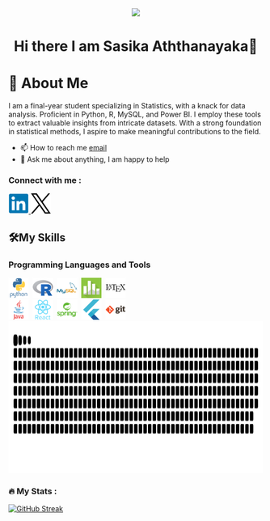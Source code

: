 <div id="header" align="center">
  <img src="https://media.giphy.com/media/M9gbBd9nbDrOTu1Mqx/giphy.gif" width="100"/>
</div>
<h1 align='center'>Hi there I am Sasika Aththanayaka👋</h1> 


# :abacus: About Me 
I am a final-year student specializing in Statistics, with a knack for data analysis. Proficient in Python, R,  MySQL, and Power BI. I employ these tools to extract valuable insights from intricate datasets. With a strong foundation in statistical methods, I aspire to make meaningful contributions to the field.
  - 📫 How to reach me [email](sasikaharshana97@gmail.com)
  - 💬 Ask me about anything, I am happy to help


### Connect with me :
<div id="badges">
  <a href="www.linkedin.com/in/sasika-aththanayaka-pdn">
    <img src="https://github.com/devicons/devicon/blob/master/icons/linkedin/linkedin-original.svg" alt="LinkedIn Badge" width="40" height="40"/>
    
  </a>
  <a href="https://twitter.com/sasika97">
    <img src="https://github.com/devicons/devicon/blob/master/icons/twitter/twitter-original.svg" alt="Twitter Badge" width="40" height="40"/>
  </a>
</div>

## 🛠My Skills

### Programming Languages and Tools
<div>
  <img src="https://github.com/devicons/devicon/blob/master/icons/python/python-original-wordmark.svg" title="python" alt="python" width="40" height="40"/>&nbsp;
 <img src="https://github.com/devicons/devicon/blob/master/icons/r/r-original.svg" title="r" alt="R" width="40" height="40"/>&nbsp;
  <img src="https://github.com/devicons/devicon/blob/master/icons/mysql/mysql-original-wordmark.svg" title="MySQL"  alt="MySQL" width="40" width="40" height="40"/>&nbsp;
 <img src="https://github.com/devicons/devicon/blob/master/icons/minitab/minitab-original.svg" title="Minitab"  alt="Minitab" width="40" width="40" height="40"/>&nbsp;
  <img src="https://github.com/devicons/devicon/blob/master/icons/latex/latex-original.svg" title="latex"  alt="latex" width="40" width="40" height="40"/>&nbsp;
  
</div>
<div>
   <img src="https://github.com/devicons/devicon/blob/master/icons/java/java-original-wordmark.svg" title="Java" alt="Java" width="40" height="40"/>&nbsp;
  <img src="https://github.com/devicons/devicon/blob/master/icons/react/react-original-wordmark.svg" title="React" alt="React" width="40" height="40"/>&nbsp;
  <img src="https://github.com/devicons/devicon/blob/master/icons/spring/spring-original-wordmark.svg" title="Spring" alt="Spring" width="40"  height="40"/>&nbsp;
  <img src="https://github.com/devicons/devicon/blob/master/icons/flutter/flutter-original.svg" title="Flutter" alt="Flutter" width="40" height="40"/>&nbsp;
  <img src="https://github.com/devicons/devicon/blob/master/icons/git/git-original-wordmark.svg" title="Git" **alt="Git" width="40" height="40"/>
</div>

<div >
  <img src="https://github.com/1999AZZAR/1999AZZAR/blob/main/resources/img/grid-snake.svg" width="1000" height="300"/>
</div>


### :fire: My Stats :

[![GitHub Streak](http://github-readme-streak-stats.herokuapp.com?user=SasikaAththanayaka&theme=dark&date_format=M%20j%5B%2C%20Y%5D)](https://git.io/streak-stats)
<!--
**SasikaAththanayaka/SasikaAththanayaka** is a ✨ _special_ ✨ repository because its `README.md` (this file) appears on your GitHub profile.

Here are some ideas to get you started:

- 🔭 I’m currently working on ...
- 🌱 I’m currently learning ...
- 👯 I’m looking to collaborate on ...
- 🤔 I’m looking for help with ...
- 💬 Ask me about ...
- 📫 How to reach me: ...
- 😄 Pronouns: ...
- ⚡ Fun fact: ...
-->
